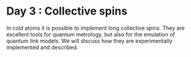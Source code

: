 # Day 3 : Collective spins
In cold atoms it is possible to implement long collective spins. They are excellent tools for quantum metrology, but also for the emulation of quantum link models. We will discuss how they are experimentally implemented and described.
